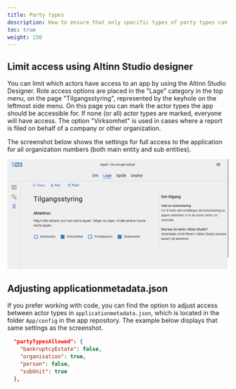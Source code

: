 ```yaml
---
title: Party types
description: How to ensure that only specific types of party types can use an app.
toc: true
weight: 150
---
```


## Limit access using Altinn Studio designer

You can limit which actors have access to an app by using the Altinn Studio Designer. Role access options are placed in the "Lage" category in the top menu, on the page "Tilgangsstyring", represented by the keyhole on the leftmost side menu.
On this page you can mark the actor types the app should be accessible for. If none (or all) actor types are marked, everyone will have access. The option "Virksomhet" is used in cases where a report is filed on behalf of a company or other organization.

The screenshot below shows the settings for full access to the application for all organization numbers (both main entity and sub entities).

![GUI for controlling access between actor types](partytypeselector.png "GUI for controlling access between actor types")

## Adjusting applicationmetadata.json

If you prefer working with code, you can find the option to adjust access between actor types in `applicationmetadata.json`, which is located in the folder `App/config` in the app repository.
The example below displays that same settings as the screenshot.

```json
  "partyTypesAllowed": {
    "bankruptcyEstate": false,
    "organisation": true,
    "person": false,
    "subUnit": true
  },
```
